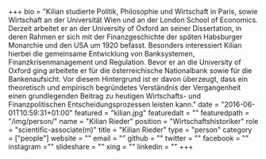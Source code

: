 +++
bio = "Kilian studierte Politik, Philosophie und Wirtschaft in Paris, sowie Wirtschaft an der Universität Wien und an der London School of Economics. Derzeit arbeitet er an der University of Oxford an seiner Dissertation, in deren Rahmen er sich mit der Finanzgeschichte der späten Habsburger Monarchie und den USA um 1920 befasst. Besonders interessiert Kilian hierbei die gemeinsame Entwicklung von Banksystemen, Finanzkrisenmanagement und Regulation. Bevor er an die University of Oxford ging arbeitete er für die österreichische Nationalbank sowie für die Bankenaufsicht. Vor diesem Hintergrund ist er davon überzeugt, dass ein theoretisch und empirisch begründetes Verständnis der Vergangenheit einen grundlegenden Beitrag zu heutigen Wirtschafts- und Finanzpolitischen Entscheidungsprozessen leisten kann."
date = "2016-06-01T10:59:31+01:00"
featured = "kilian.jpg"
featuredalt = ""
featuredpath = "/img/person/"
name = "Kilian Rieder"
position = "Wirtschaftshistoriker"
role = "scientific-associate(m)"
title = "Kilian Rieder"
type = "person"
category = ["people"]
website = ""
email = ""
github = ""
twitter = ""
facebook = ""
instagram =""
slideshare = ""
xing = ""
linkedin = ""
+++
